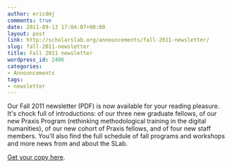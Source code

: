 ```yaml
---
author: ericdmj
comments: true
date: 2011-09-13 17:04:07+00:00
layout: post
link: http://scholarslab.org/announcements/fall-2011-newsletter/
slug: fall-2011-newsletter
title: Fall 2011 newsletter
wordpress_id: 2406
categories:
- Announcements
tags:
- newsletter
---
```


Our Fall 2011 newsletter (PDF) is now available for your reading pleasure. It's chock full of introductions: of our three new graduate fellows, of our new Praxis Program (rethinking methodological training in the digital humanities), of our new cohort of Praxis fellows, and of four new staff members. You'll also find the full schedule of fall programs and workshops and more news from and about the SLab.

[Get your copy here](http://www.scholarslab.org/wp-content/uploads/2011/09/SLabFall2011news-final.pdf).
